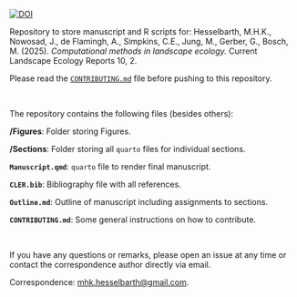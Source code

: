 [![DOI](https://img.shields.io/badge/DOI-10.1007/s40823--024--00104--6-yellow.svg)](https://doi.org/10.1007/s40823-024-00104-6)

Repository to store manuscript and R scripts for: Hesselbarth, M.H.K., Nowosad, J., de Flamingh, A., Simpkins, C.E., Jung, M., Gerber, G., Bosch, M. (2025). *Computational methods in landscape ecology.* Current Landscape Ecology Reports 10, 2.

Please read the [`CONTRIBUTING.md`](CONTRIBUTING.md) file before pushing to this repository.

<br/>

The repository contains the following files (besides others):

**/Figures**: Folder storing Figures.

**/Sections**: Folder storing all `quarto` files for individual sections.

**`Manuscript.qmd`**: `quarto` file to render final manuscript.

**`CLER.bib`**: Bibliography file with all references.

**`Outline.md`**: Outline of manuscript including assignments to sections.

**`CONTRIBUTING.md`**: Some general instructions on how to contribute.

<br/>

If you have any questions or remarks, please open an issue at any time or contact the correspondence author directly via email.

Correspondence:
[mhk.hesselbarth@gmail.com](mailto:mhk.hesselbarth@gmail.com).
